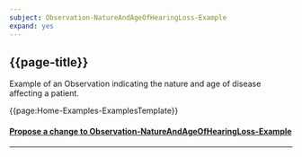 ```yaml
---
subject: Observation-NatureAndAgeOfHearingLoss-Example
expand: yes
---
```


## {{page-title}}

Example of an Observation indicating the nature and age of disease affecting a patient.


{{page:Home-Examples-ExamplesTemplate}}



<div id="Feedback" class="tabcontent">
<h4><a href='https://simplifier.net/NHS-Digital-FHIR-Genomics-Implementation-Guide/Observation-NatureAndAgeOfHearingLoss-Example/~issues?level=File' target="_blank">Propose a change to Observation-NatureAndAgeOfHearingLoss-Example</a></h4>
</div>

---